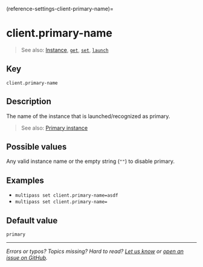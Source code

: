 (reference-settings-client-primary-name)=
# client.primary-name

> See also: [Instance](/explanation/instance), [`get`](/reference/command-line-interface/get), [`set`](/reference/command-line-interface/set), [`launch`](/reference/command-line-interface/launch)

## Key

`client.primary-name`

## Description

The name of the instance that is launched/recognized as primary. 

> See also: [Primary instance](/t/28469#primary-instance)

## Possible values

Any valid instance name or the empty string (`""`) to disable primary.

## Examples

- `multipass set client.primary-name=asdf`
- `multipass set client.primary-name=`

## Default value

`primary`

---

*Errors or typos? Topics missing? Hard to read? <a href="https://docs.google.com/forms/d/e/1FAIpQLSd0XZDU9sbOCiljceh3rO_rkp6vazy2ZsIWgx4gsvl_Sec4Ig/viewform?usp=pp_url&entry.317501128=https://multipass.run/docs/primary-name" target="_blank">Let us know</a> or <a href="https://github.com/canonical/multipass/issues/new/choose" target="_blank">open an issue on GitHub</a>.*


